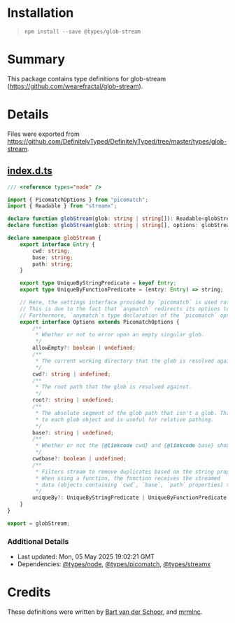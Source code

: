 # Installation
> `npm install --save @types/glob-stream`

# Summary
This package contains type definitions for glob-stream (https://github.com/wearefractal/glob-stream).

# Details
Files were exported from https://github.com/DefinitelyTyped/DefinitelyTyped/tree/master/types/glob-stream.
## [index.d.ts](https://github.com/DefinitelyTyped/DefinitelyTyped/tree/master/types/glob-stream/index.d.ts)
````ts
/// <reference types="node" />

import { PicomatchOptions } from "picomatch";
import { Readable } from "streamx";

declare function globStream(glob: string | string[]): Readable<globStream.Entry>;
declare function globStream(glob: string | string[], options: globStream.Options): Readable<globStream.Entry>;

declare namespace globStream {
    export interface Entry {
        cwd: string;
        base: string;
        path: string;
    }

    export type UniqueByStringPredicate = keyof Entry;
    export type UniqueByFunctionPredicate = (entry: Entry) => string;

    // Here, the settings interface provided by `picomatch` is used rather than the `anymatch` one's.
    // This is due to the fact that `anymatch` redirects its options to `picomatch`.
    // Furthermore, `anymatch`s type declaration of the `picomatch` options is hand-written and describes some of the available options incorrectly.
    export interface Options extends PicomatchOptions {
        /**
         * Whether or not to error upon an empty singular glob.
         */
        allowEmpty?: boolean | undefined;
        /**
         * The current working directory that the glob is resolved against.
         */
        cwd?: string | undefined;
        /**
         * The root path that the glob is resolved against.
         */
        root?: string | undefined;
        /**
         * The absolute segment of the glob path that isn't a glob. This value is attached
         * to each glob object and is useful for relative pathing.
         */
        base?: string | undefined;
        /**
         * Whether or not the {@linkcode cwd} and {@linkcode base} should be the same.
         */
        cwdbase?: boolean | undefined;
        /**
         * Filters stream to remove duplicates based on the string property name or the result of function.
         * When using a function, the function receives the streamed
         * data (objects containing `cwd`, `base`, `path` properties) to compare against.
         */
        uniqueBy?: UniqueByStringPredicate | UniqueByFunctionPredicate | undefined;
    }
}

export = globStream;

````

### Additional Details
 * Last updated: Mon, 05 May 2025 19:02:21 GMT
 * Dependencies: [@types/node](https://npmjs.com/package/@types/node), [@types/picomatch](https://npmjs.com/package/@types/picomatch), [@types/streamx](https://npmjs.com/package/@types/streamx)

# Credits
These definitions were written by [Bart van der Schoor](https://github.com/Bartvds), and [mrmlnc](https://github.com/mrmlnc).
